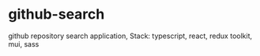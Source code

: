 # github-search
github repository search application, Stack: typescript, react, redux toolkit, mui, sass
